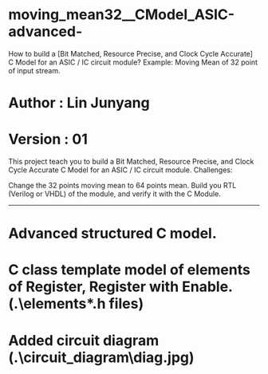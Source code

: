 # moving_mean32__CModel_ASIC-advanced-
How to build a [Bit Matched, Resource Precise, and Clock Cycle Accurate] C Model for an ASIC / IC circuit module? 
Example: Moving Mean of 32 point of input stream.

# Author : Lin Junyang 
# Version : 01 

This project teach you to build a Bit Matched, Resource Precise, and Clock Cycle Accurate C Model for an ASIC / IC circuit module. Challenges:

Change the 32 points moving mean to 64 points mean.
Build you RTL (Verilog or VHDL) of the module, and verify it with the C Module.

---
# Advanced structured C model.
# C class template model of elements of Register, Register with Enable. (.\elements\*.h files)
# Added circuit diagram (.\circuit_diagram\diag.jpg)
